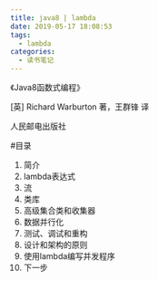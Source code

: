 ```yaml
---
title: java8 | lambda
date: 2019-05-17 18:08:53
tags:
  - lambda
categories:
  - 读书笔记
---
```

《Java8函数式编程》

[英] Richard Warburton 著，王群锋 译

人民邮电出版社

#目录
1. 简介
2. lambda表达式
2. 流
3. 类库
4. 高级集合类和收集器
5. 数据并行化
6. 测试、调试和重构
7. 设计和架构的原则
8. 使用lambda编写并发程序
9. 下一步